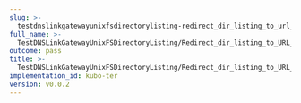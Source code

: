 ```yaml
---
slug: >-
  testdnslinkgatewayunixfsdirectorylisting-redirect_dir_listing_to_url_with_trailing_slash_(http_proxy_tunneling_via_connect)-header_location
full_name: >-
  TestDNSLinkGatewayUnixFSDirectoryListing/Redirect_dir_listing_to_URL_with_trailing_slash_(HTTP_proxy_tunneling_via_CONNECT)/Header_Location
outcome: pass
title: >-
  TestDNSLinkGatewayUnixFSDirectoryListing/Redirect_dir_listing_to_URL_with_trailing_slash_(HTTP_proxy_tunneling_via_CONNECT)/Header_Location
implementation_id: kubo-ter
version: v0.0.2
---
```



